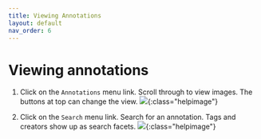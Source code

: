 ```yaml
---
title: Viewing Annotations
layout: default
nav_order: 6
---
```


# Viewing annotations
1. Click on the `Annotations` menu link. Scroll through to view images. The buttons at top can change the view.
![]({{site.baseurl}}/images/viewing-1.png){:class="helpimage"}

2. Click on the `Search` menu link. Search for an annotation. Tags and creators show up as search facets.
![]({{site.baseurl}}/images/viewing-2.png){:class="helpimage"}
